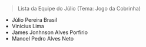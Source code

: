> Lista da Equipe do Júlio
(Tema: Jogo da Cobrinha)
- Júlio Pereira Brasil
- Vinícius Lima
- James Jonhnson Alves Porfirio
- Manoel Pedro Alves Neto
